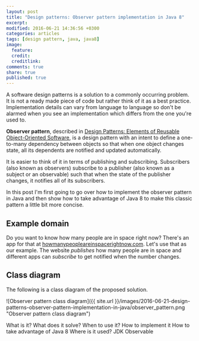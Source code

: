 ```yaml
---
layout: post
title: "Design patterns: Observer pattern implementation in Java 8"
excerpt:
modified: 2016-06-21 14:36:56 +0300
categories: articles
tags: [design pattern, java, java8]
image:
  feature:
  credit:
  creditlink:
comments: true
share: true
published: true
---
```


A software design patterns is a solution to a commonly occurring problem. It is not a ready made piece of code but rather think of it as a best practice. Implementation details can vary from language to language so don't be alarmed when you see an implementation which differs from the one you're used to.

**Observer pattern**, described in [Design Patterns: Elements of Reusable Object-Oriented Software](https://www.amazon.com/Design-Patterns-Elements-Reusable-Object-Oriented/dp/0201633612 "Design Patterns: Elements of Reusable Object-Oriented Software"), is a design pattern with an intent to define a one-to-many dependency between objects so that when one object changes state, all its dependents are notified and updated automatically.

It is easier to think of it in terms of publishing and subscribing. Subscribers (also known as observers) subscribe to a publisher (also known as a subject or an observable) such that when the state of the publisher changes, it notifies all of its subscribers.

In this post I'm first going to go over how to implement the observer pattern in Java and then show how to take advantage of Java 8 to make this classic pattern a little bit more concise.

## Example domain

Do you want to know how many people are in space right now? There's an app for that at [howmanypeopleareinspacerightnow.com](http://www.howmanypeopleareinspacerightnow.com/ "howmanypeopleareinspacerightnow.com"). Let's use that as our example. The website *publishes* how many people are in space and different apps can *subscribe* to get notified when the number changes.

## Class diagram

The following is a class diagram of the proposed solution.

![Observer pattern class diagram]({{ site.url }}/images/2016-06-21-design-patterns-observer-pattern-implementation-in-java/observer_pattern.png "Observer pattern class diagram")

What is it?
What does it solve?
When to use it?
How to implement it
How to take advantage of Java 8
Where is it used?
JDK Observable
